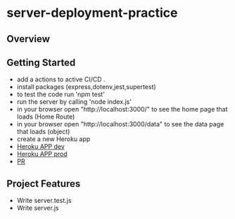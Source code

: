 # server-deployment-practice

## Overview
## Getting Started

- add a actions to active CI/CD .
- install packages (express,dotenv,jest,supertest)
- to test the code run 'npm test' 
- run the server by calling 'node index.js'
- in your browser open "http://localhost:3000/" to see the home page that loads (Home Route)
- in your browser open "http://localhost:3000/data" to see the data page that loads (object)
- create a new Heroku app 
- [Heroku APP dev](https://manalalbahar-server-deploy-dev.herokuapp.com/)
- [Heroku APP prod](https://manal-server-deploy-prod.herokuapp.com/)
- [PR](https://github.com/ManalKhAlbahar/server-deployment-practice/pull/1)

## Project Features
- Write server.test.js
- Write server.js 




